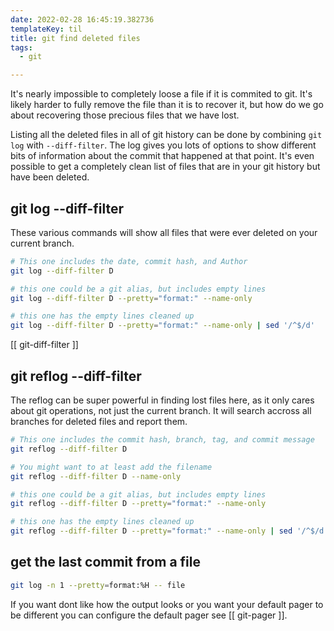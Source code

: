 ```yaml
---
date: 2022-02-28 16:45:19.382736
templateKey: til
title: git find deleted files
tags:
  - git

---
```


It's nearly impossible to completely loose a file if it is commited to git.
It's  likely harder to fully remove the file than it is to recover it, but how
do we go about recovering those precious files that we have lost.

Listing all the deleted files in all of git history can be done by
combining `git log` with `--diff-filter`.  The log gives you lots of
options to show different bits of information about the commit that
happened at that point.  It's even possible to get a completely clean
list of files that are in your git history but have been deleted.

## git log --diff-filter

These various commands will show all files that were ever deleted on
your current branch.

``` bash
# This one includes the date, commit hash, and Author
git log --diff-filter D

# this one could be a git alias, but includes empty lines
git log --diff-filter D --pretty="format:" --name-only

# this one has the empty lines cleaned up
git log --diff-filter D --pretty="format:" --name-only | sed '/^$/d'
```

[[ git-diff-filter ]]

## git reflog --diff-filter

The reflog can be super powerful in finding lost files here, as it only
cares about git operations, not just the current branch.  It will search
accross all branches for deleted files and report them.

``` bash
# This one includes the commit hash, branch, tag, and commit message
git reflog --diff-filter D

# You might want to at least add the filename
git reflog --diff-filter D --name-only

# this one could be a git alias, but includes empty lines
git reflog --diff-filter D --pretty="format:" --name-only

# this one has the empty lines cleaned up
git reflog --diff-filter D --pretty="format:" --name-only | sed '/^$/d'
```

## get the last commit from a file

``` bash
git log -n 1 --pretty=format:%H -- file
```

If you want dont like how the output looks or you want your default pager to be
different you can configure the default pager see [[ git-pager ]].
